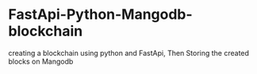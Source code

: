 # FastApi-Python-Mangodb-blockchain
creating a blockchain using python and FastApi, Then Storing the created blocks on Mangodb
